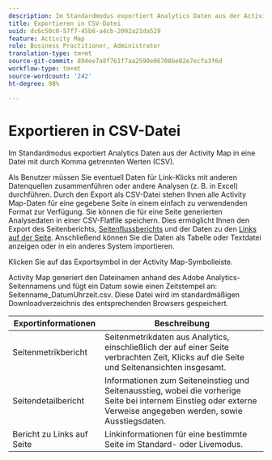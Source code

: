 ```yaml
---
description: Im Standardmodus exportiert Analytics Daten aus der Activity Map in eine Datei mit durch Komma getrennten Werten (CSV).
title: Exportieren in CSV-Datei
uuid: dc6c50c0-57f7-45b8-a4cb-2092a21da529
feature: Activity Map
role: Business Practitioner, Administrator
translation-type: tm+mt
source-git-commit: 894ee7a8f761f7aa2590e06708be82e7ecfa3f6d
workflow-type: tm+mt
source-wordcount: '242'
ht-degree: 98%

---
```



# Exportieren in CSV-Datei

Im Standardmodus exportiert Analytics Daten aus der Activity Map in eine Datei mit durch Komma getrennten Werten (CSV).

Als Benutzer müssen Sie eventuell Daten für Link-Klicks mit anderen Datenquellen zusammenführen oder andere Analysen (z. B. in Excel) durchführen. Durch den Export als CSV-Datei stehen Ihnen alle Activity Map-Daten für eine gegebene Seite in einem einfach zu verwendenden Format zur Verfügung. Sie können die für eine Seite generierten Analysedaten in einer CSV-Flatfile speichern. Dies ermöglicht Ihnen den Export des  Seitenberichts, [Seitenflussberichts](/help/analyze/activity-map/activitymap-page-flow.md) und der Daten zu den [Links auf der Seite](/help/analyze/activity-map/activitymap-links-report.md). Anschließend können Sie die Daten als Tabelle oder Textdatei anzeigen oder in ein anderes System importieren.

Klicken Sie auf das Exportsymbol in der Activity Map-Symbolleiste.

Activity Map generiert den Dateinamen anhand des Adobe Analytics-Seitennamens und fügt ein Datum sowie einen Zeitstempel an: Seitenname_DatumUhrzeit.csv. Diese Datei wird im standardmäßigen Downloadverzeichnis des entsprechenden Browsers gespeichert.

| Exportinformationen | Beschreibung |
|---|---|
| Seitenmetrikbericht | Seitenmetrikdaten aus Analytics, einschließlich der auf einer Seite verbrachten Zeit, Klicks auf die Seite und Seitenansichten insgesamt. |
| Seitendetailbericht | Informationen zum Seiteneinstieg und Seitenausstieg, wobei die vorherige Seite bei internem Einstieg oder externe Verweise angegeben werden, sowie Ausstiegsdaten. |
| Bericht zu Links auf Seite | Linkinformationen für eine bestimmte Seite im Standard- oder Livemodus. |
